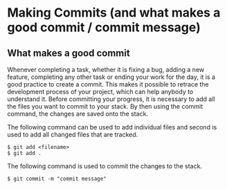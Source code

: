 # Making Commits (and what makes a good commit / commit message)
## What makes a good commit
Whenever completing a task, whether it is fixing a bug, adding a new feature, completing any other task or ending your work for the day, it is a good practice to create a commit. 
This makes it possible to retrace the development process of your project, which can help anybody to understand it. 
Before committing your progress, it is necessary to add all the files you want to commit to your stack. 
By then using the commit command, the changes are saved onto the stack. 

The following command can be used to add individual files and second is used to add all changed files that are tracked. 

    $ git add <filename> 
    $ git add .

The following command is used to commit the changes to the stack. 

    $ git commit -m "commit message"































